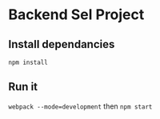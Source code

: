 # Backend Sel Project

## Install dependancies
`npm install`

## Run it
`webpack --mode=development`
then 
`npm start`


